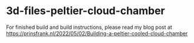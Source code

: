 # 3d-files-peltier-cloud-chamber

For finished build and build instructions, please read my blog post at https://prinsfrank.nl/2022/05/02/Building-a-peltier-cooled-cloud-chamber
